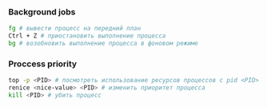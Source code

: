 ### Background jobs
```bash
fg # вывести процесс на передний план
Ctrl + Z # приостановить выполнение процесса
bg # возобновить выполнение процесса в фоновом режиме
```

### Proccess priority
```bash
top -p <PID> # посмотреть использование ресурсов процессов с pid <PID>
renice <nice-value> <PID> # изменить приоритет процесса
kill <PID> # убить процесс
```